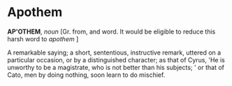 # Apothem

**AP'OTHEM**, _noun_ \[Gr. from, and word. It would be eligible to reduce this harsh word to _apothem_ \]

A remarkable saying; a short, sententious, instructive remark, uttered on a particular occasion, or by a distinguished character; as that of Cyrus, 'He is unworthy to be a magistrate, who is not better than his subjects; ' or that of Cato, men by doing nothing, soon learn to do mischief.